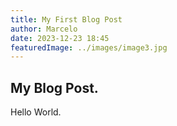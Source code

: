 ```yaml
---
title: My First Blog Post
author: Marcelo
date: 2023-12-23 18:45
featuredImage: ../images/image3.jpg
---
```


## My Blog Post.

Hello World.